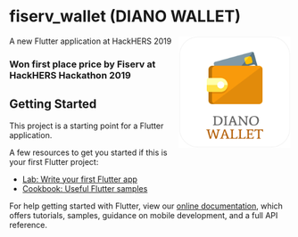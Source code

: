 # fiserv_wallet (DIANO WALLET)

<img align="right" src="./assets/images/diano_wallet.png" height="200">
A new Flutter application at HackHERS 2019

### Won first place price by Fiserv at HackHERS Hackathon 2019

## Getting Started

This project is a starting point for a Flutter application.

A few resources to get you started if this is your first Flutter project:

- [Lab: Write your first Flutter app](https://flutter.io/docs/get-started/codelab)
- [Cookbook: Useful Flutter samples](https://flutter.io/docs/cookbook)

For help getting started with Flutter, view our 
[online documentation](https://flutter.io/docs), which offers tutorials, 
samples, guidance on mobile development, and a full API reference.
